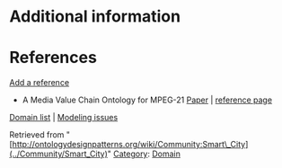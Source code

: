 #  Additional information


#  References


[Add a reference](index.php@title=Odp%253AAdd_reference&subject=Community%253ASmart+City.html "http://ontologydesignpatterns.org/wiki/index.php?title=Odp:Add_reference&subject=Community%3ASmart+City")



* A Media Value Chain Ontology for MPEG-21 [Paper](http://portal.acm.org/citation.cfm?id=1685140.1685158&coll=portal&dl=ACM "http://portal.acm.org/citation.cfm?id=1685140.1685158&coll=portal&dl=ACM") | [reference page](../Community/References/A_Media_Value_Chain_Ontology_for_MPEG-21_3 "Community:References/A Media Value Chain Ontology for MPEG-21 3")


[Domain list](../Community/Domain "Community:Domain") | [Modeling issues](../Community/Main "Community:Main")


Retrieved from "[http://ontologydesignpatterns.org/wiki/Community:Smart\_City](../Community/Smart_City)"
 [Category](http://ontologydesignpatterns.org/wiki/Special:Categories "Special:Categories"): [Domain](../Category/Domain "Category:Domain")